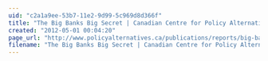 ```yaml
---
uid: "c2a1a9ee-53b7-11e2-9d99-5c969d8d366f"
title: "The Big Banks Big Secret | Canadian Centre for Policy Alternatives"
created: "2012-05-01 00:04:20"
page_url: "http://www.policyalternatives.ca/publications/reports/big-banks-big-secret"
filename: "The Big Banks Big Secret | Canadian Centre for Policy Alternatives.html"
---
```

